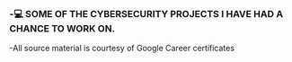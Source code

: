 ### -💻 **SOME OF THE CYBERSECURITY PROJECTS I HAVE HAD A CHANCE TO WORK ON.**

-All source material is courtesy of Google Career certificates
